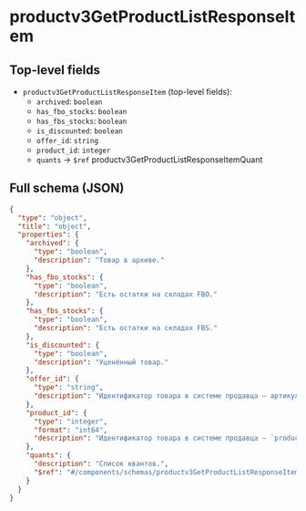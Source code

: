 # productv3GetProductListResponseItem

## Top-level fields
- `productv3GetProductListResponseItem` (top-level fields):
  - `archived`: `boolean`
  - `has_fbo_stocks`: `boolean`
  - `has_fbs_stocks`: `boolean`
  - `is_discounted`: `boolean`
  - `offer_id`: `string`
  - `product_id`: `integer`
  - `quants` → `$ref` productv3GetProductListResponseItemQuant

## Full schema (JSON)
```json
{
  "type": "object",
  "title": "object",
  "properties": {
    "archived": {
      "type": "boolean",
      "description": "Товар в архиве."
    },
    "has_fbo_stocks": {
      "type": "boolean",
      "description": "Есть остатки на складах FBO."
    },
    "has_fbs_stocks": {
      "type": "boolean",
      "description": "Есть остатки на складах FBS."
    },
    "is_discounted": {
      "type": "boolean",
      "description": "Уценённый товар."
    },
    "offer_id": {
      "type": "string",
      "description": "Идентификатор товара в системе продавца — артикул."
    },
    "product_id": {
      "type": "integer",
      "format": "int64",
      "description": "Идентификатор товара в системе продавца — `product_id`."
    },
    "quants": {
      "description": "Список квантов.",
      "$ref": "#/components/schemas/productv3GetProductListResponseItemQuant"
    }
  }
}
```
